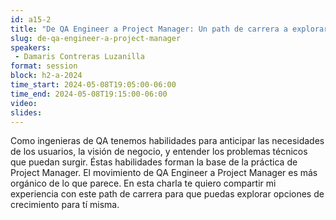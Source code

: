 ```yaml
---
id: a15-2
title: "De QA Engineer a Project Manager: Un path de carrera a explorar"
slug: de-qa-engineer-a-project-manager
speakers:
 - Damaris Contreras Luzanilla
format: session
block: h2-a-2024
time_start: 2024-05-08T19:05:00-06:00
time_end: 2024-05-08T19:15:00-06:00
video:
slides:
---
```


Como ingenieras de QA tenemos habilidades para anticipar las necesidades de los usuarios, la visión de negocio, y entender los problemas técnicos que puedan surgir. Éstas habilidades forman la base de la práctica de Project Manager. El movimiento de QA Engineer a Project Manager es más orgánico de lo que parece. En esta charla te quiero compartir mi experiencia con este path de carrera para que puedas explorar opciones de crecimiento para tí misma.
